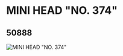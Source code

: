 # MINI HEAD "NO. 374"
## 50888
![MINI HEAD "NO. 374"](https://lc-www-live-s.legocdn.com/media/bricks/5/2/4238557.jpg)